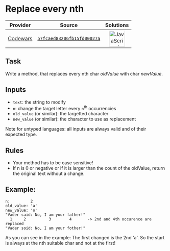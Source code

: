 [_metadata_:generated]: - "true"

# Replace every nth

<!-- INFO TABLE BEGIN -->

| Provider                                        | Source                                                                               | Solutions                                                                                                                                                    |
| :---------------------------------------------: | :----------------------------------------------------------------------------------: | :----------------------------------------------------------------------------------------------------------------------------------------------------------: |
| [Codewars](../../../docs/providers/Codewars.md) | [`57fcaed83206fb15fd00027a`](https://www.codewars.com/kata/57fcaed83206fb15fd00027a) | [<img src="https://res.cloudinary.com/rascaltwo/image/upload/v1631924076/javascript_ehszr7.svg" alt="JavaScript" title="JavaScript" width="50" />](solve.js) |

<!-- INFO TABLE END -->

## Task

Write a method, that replaces every nth char _oldValue_ with char _newValue_.

## Inputs

* `text`: the string to modify
* `n`: change the target letter every `n`<sup>th</sup> occurrencies
* `old_value` (or similar): the targetted character
* `new_value` (or similar): the character to use as replacement

Note for untyped languages: all inputs are always valid and of their expected type.

## Rules

* Your method has to be case sensitive!
* If n is 0 or negative or if it is larger than the count of the oldValue, return the original text without a change.

## Example:
```
n:         2
old_value: 'a'
new_value: 'o'
"Vader said: No, I am your father!"
  1     2          3        4       -> 2nd and 4th occurence are replaced
"Vader soid: No, I am your fother!"
```

As you can see in the example: The first changed is the 2nd 'a'. So the start is always at the nth suitable char and not at the first!
